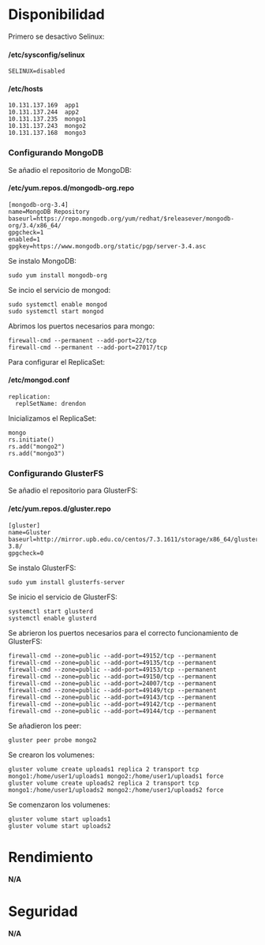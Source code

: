 # Disponibilidad
Primero se desactivo Selinux:
#### /etc/sysconfig/selinux
    SELINUX=disabled

#### /etc/hosts
    10.131.137.169  app1
    10.131.137.244  app2
    10.131.137.235  mongo1
    10.131.137.243  mongo2
    10.131.137.168  mongo3

### Configurando MongoDB

Se añadio el repositorio de MongoDB:
#### /etc/yum.repos.d/mongodb-org.repo
    [mongodb-org-3.4]
    name=MongoDB Repository
    baseurl=https://repo.mongodb.org/yum/redhat/$releasever/mongodb-org/3.4/x86_64/
    gpgcheck=1
    enabled=1
    gpgkey=https://www.mongodb.org/static/pgp/server-3.4.asc
    
Se instalo MongoDB:

    sudo yum install mongodb-org

Se incio el servicio de mongod:

    sudo systemctl enable mongod
    sudo systemctl start mongod

Abrimos los puertos necesarios para mongo:

    firewall-cmd --permanent --add-port=22/tcp
    firewall-cmd --permanent --add-port=27017/tcp

Para configurar el ReplicaSet:

#### /etc/mongod.conf
    replication:
      replSetName: drendon

Inicializamos el ReplicaSet:

    mongo
    rs.initiate()
    rs.add("mongo2")
    rs.add("mongo3")
    
### Configurando GlusterFS

Se añadio el repositorio para GlusterFS:
#### /etc/yum.repos.d/gluster.repo
    [gluster]
    name=Gluster
    baseurl=http://mirror.upb.edu.co/centos/7.3.1611/storage/x86_64/gluster-3.8/
    gpgcheck=0

Se instalo GlusterFS:

    sudo yum install glusterfs-server
    
Se inicio el servicio de GlusterFS:

    systemctl start glusterd
    systemctl enable glusterd

Se abrieron los puertos necesarios para el correcto funcionamiento de GlusterFS:

    firewall-cmd --zone=public --add-port=49152/tcp --permanent
    firewall-cmd --zone=public --add-port=49135/tcp --permanent
    firewall-cmd --zone=public --add-port=49153/tcp --permanent
    firewall-cmd --zone=public --add-port=49150/tcp --permanent
    firewall-cmd --zone=public --add-port=24007/tcp --permanent
    firewall-cmd --zone=public --add-port=49149/tcp --permanent
    firewall-cmd --zone=public --add-port=49143/tcp --permanent
    firewall-cmd --zone=public --add-port=49142/tcp --permanent
    firewall-cmd --zone=public --add-port=49144/tcp --permanent

Se añadieron los peer:
    
    gluster peer probe mongo2
    
Se crearon los volumenes:

    gluster volume create uploads1 replica 2 transport tcp mongo1:/home/user1/uploads1 mongo2:/home/user1/uploads1 force
    gluster volume create uploads2 replica 2 transport tcp mongo1:/home/user1/uploads2 mongo2:/home/user1/uploads2 force

Se comenzaron los volumenes:

    gluster volume start uploads1
    gluster volume start uploads2
    

# Rendimiento
#### N/A
# Seguridad
#### N/A
